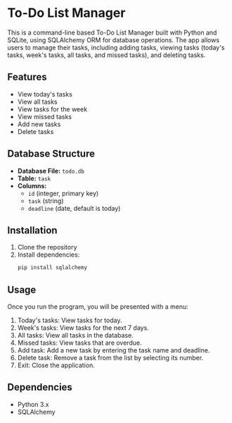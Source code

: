 # To-Do List Manager

This is a command-line based To-Do List Manager built with Python and SQLite, using SQLAlchemy ORM for database operations. The app allows users to manage their tasks, including adding tasks, viewing tasks (today's tasks, week's tasks, all tasks, and missed tasks), and deleting tasks.

## Features

- View today's tasks
- View all tasks
- View tasks for the week
- View missed tasks
- Add new tasks
- Delete tasks

## Database Structure

- **Database File:** `todo.db`
- **Table:** `task`
- **Columns:**
  - `id` (integer, primary key)
  - `task` (string)
  - `deadline` (date, default is today)

## Installation

1. Clone the repository
2. Install dependencies:
   ```bash
   pip install sqlalchemy
   ```
## Usage
Once you run the program, you will be presented with a menu:

1) Today's tasks: View tasks for today.
2) Week's tasks: View tasks for the next 7 days.
3) All tasks: View all tasks in the database.
4) Missed tasks: View tasks that are overdue.
5) Add task: Add a new task by entering the task name and deadline.
6) Delete task: Remove a task from the list by selecting its number.
0) Exit: Close the application.
   
## Dependencies
- Python 3.x
- SQLAlchemy
